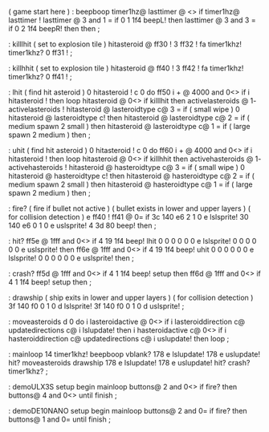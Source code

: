 ( game start here )
: beepboop
  timer1hz@ lasttimer @ <>
  if
    timer1hz@ lasttimer !
    lasttimer @ 3 and 1 = if
      0 1 1f4 beepL! then
    lasttimer @ 3 and 3 = if
      0 2 1f4 beepR! then
  then ;

: killlhit
  ( set to explosion tile )
  hitasteroid @ ff30 !
  3 ff32 ! fa timer1khz! timer1khz?
  0 ff31 ! ;

: killhhit
  ( set to explosion tile )
  hitasteroid @ ff40 !
  3 ff42 ! fa timer1khz! timer1khz?
  0 ff41 ! ;
  
: lhit
  ( find hit asteroid )
  0 hitasteroid !
  c 0 do
  ff50 i + @ 4000 and 0<> if
    i hitasteroid ! then
  loop
  hitasteroid @ 0<> if
    killlhit then 
  activelasteroids @ 1- activelasteroids !
  hitasteroid @ lasteroidtype c@ 3 = if
    ( small wipe )
    0 hitasteroid @ lasteroidtype c!
    then
  hitasteroid @ lasteroidtype c@ 2 = if
    ( medium spawn 2 small )
    then
  hitasteroid @ lasteroidtype c@ 1 = if
    ( large spawn 2 medium )
    then ;
    
: uhit
  ( find hit asteroid )
  0 hitasteroid !
  c 0 do
  ff60 i + @ 4000 and 0<> if
    i hitasteroid ! then
  loop
  hitasteroid @ 0<> if
    killhhit then 
  activehasteroids @ 1- activehasteroids !
  hitasteroid @ hasteroidtype c@ 3 = if
    ( small wipe )
    0 hitasteroid @ hasteroidtype c!
    then
  hitasteroid @ hasteroidtype c@ 2 = if
    ( medium spawn 2 small )
    then
  hitasteroid @ hasteroidtype c@ 1 = if
    ( large spawn 2 medium )
    then ;
    
: fire?
  ( fire if bullet not active )
  ( bullet exists in lower and upper layers )
  ( for collision detection )
  e ff40 ! ff41 @ 0= if
    3c 140 e6 2 1 0 e lslsprite!
    30 140 e6 0 1 0 e uslsprite!
    4 3d 80 beep!
  then ;
    
: hit?
  ff5e @ 1fff and 0<> if
    4 19 1f4 beep!
    lhit
    0 0 0 0 0 0 e lslsprite!
    0 0 0 0 0 0 e uslsprite!
  then
  ff6e @ 1fff and 0<> if
    4 19 1f4 beep!
    uhit
    0 0 0 0 0 0 e lslsprite!
    0 0 0 0 0 0 e uslsprite!
  then ;

: crash?
  ff5d @ 1fff and 0<> if
    4 1 1f4 beep!
    setup
  then
  ff6d @ 1fff and 0<> if
    4 1 1f4 beep!
    setup
  then ;
  
: drawship
  ( ship exits in lower and upper layers )
  ( for collision detection )
  3f 140 f0 0 1 0 d lslsprite!
  3f 140 f0 0 1 0 d uslsprite! ;

: moveasteroids
  d 0 do
    i lasteroidactive @ 0<> if
      i lasteroiddirection c@ updatedirections c@
      i lslupdate! then
    i hasteroidactive c@ 0<> if
      i hasteroiddirection c@ updatedirections c@
      i uslupdate! then
  loop ;

: mainloop
    14 timer1khz!
    beepboop
    vblank?
    178 e lslupdate!
    178 e uslupdate! hit?
    moveasteroids drawship
    178 e lslupdate!
    178 e uslupdate! hit?
    crash? timer1khz? ;

: demoULX3S
  setup
  begin
    mainloop
    buttons@ 2 and 0<> if 
      fire? then
    buttons@ 4 and 0<>
  until finish ;

: demoDE10NANO
  setup
  begin
     mainloop
     buttons@ 2 and 0= if 
      fire? then
   buttons@ 1 and 0=
  until finish ;

  
